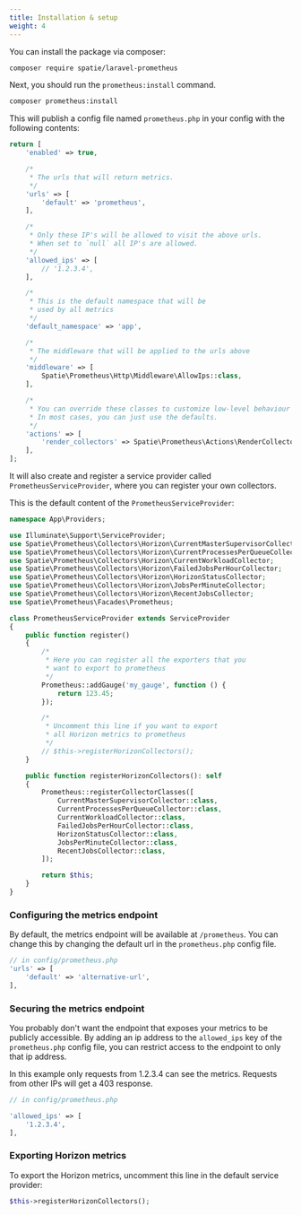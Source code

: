 ```yaml
---
title: Installation & setup
weight: 4
---
```


You can install the package via composer:

```bash
composer require spatie/laravel-prometheus
```

Next, you should run the `prometheus:install` command.

```bash
composer prometheus:install
```

This will publish a config file named `prometheus.php` in your config with the following contents:

```php
return [
    'enabled' => true,

    /*
     * The urls that will return metrics.
     */
    'urls' => [
        'default' => 'prometheus',
    ],

    /*
     * Only these IP's will be allowed to visit the above urls.
     * When set to `null` all IP's are allowed.
     */
    'allowed_ips' => [
        // '1.2.3.4',
    ],

    /*
     * This is the default namespace that will be
     * used by all metrics
     */
    'default_namespace' => 'app',

    /*
     * The middleware that will be applied to the urls above
     */
    'middleware' => [
        Spatie\Prometheus\Http\Middleware\AllowIps::class,
    ],

    /*
     * You can override these classes to customize low-level behaviour of the package.
     * In most cases, you can just use the defaults.
     */
    'actions' => [
        'render_collectors' => Spatie\Prometheus\Actions\RenderCollectorsAction::class,
    ],
];
```

It will also create and register a service provider called `PrometheusServiceProvider`, where you can register your own collectors.

This is the default content of the `PrometheusServiceProvider`:

```php
namespace App\Providers;

use Illuminate\Support\ServiceProvider;
use Spatie\Prometheus\Collectors\Horizon\CurrentMasterSupervisorCollector;
use Spatie\Prometheus\Collectors\Horizon\CurrentProcessesPerQueueCollector;
use Spatie\Prometheus\Collectors\Horizon\CurrentWorkloadCollector;
use Spatie\Prometheus\Collectors\Horizon\FailedJobsPerHourCollector;
use Spatie\Prometheus\Collectors\Horizon\HorizonStatusCollector;
use Spatie\Prometheus\Collectors\Horizon\JobsPerMinuteCollector;
use Spatie\Prometheus\Collectors\Horizon\RecentJobsCollector;
use Spatie\Prometheus\Facades\Prometheus;

class PrometheusServiceProvider extends ServiceProvider
{
    public function register()
    {
        /*
         * Here you can register all the exporters that you
         * want to export to prometheus
         */
        Prometheus::addGauge('my_gauge', function () {
            return 123.45;
        });

        /*
         * Uncomment this line if you want to export
         * all Horizon metrics to prometheus
         */
        // $this->registerHorizonCollectors();
    }

    public function registerHorizonCollectors(): self
    {
        Prometheus::registerCollectorClasses([
            CurrentMasterSupervisorCollector::class,
            CurrentProcessesPerQueueCollector::class,
            CurrentWorkloadCollector::class,
            FailedJobsPerHourCollector::class,
            HorizonStatusCollector::class,
            JobsPerMinuteCollector::class,
            RecentJobsCollector::class,
        ]);

        return $this;
    }
}
```

### Configuring the metrics endpoint

By default, the metrics endpoint will be available at `/prometheus`. You can change this by changing the default url in the `prometheus.php` config file.

```php
// in config/prometheus.php
'urls' => [
    'default' => 'alternative-url',
],
```

### Securing the metrics endpoint

You probably don't want the endpoint that exposes your metrics to be publicly accessible. By adding an ip address to the `allowed_ips` key of the `prometheus.php` config file, you can restrict access to the endpoint to only that ip address.

In this example only requests from 1.2.3.4 can see the metrics. Requests from other IPs will get a 403 response.

```php
// in config/prometheus.php

'allowed_ips' => [
    '1.2.3.4',
],
```

### Exporting Horizon metrics

To export the Horizon metrics, uncomment this line in the default service provider:

```php
$this->registerHorizonCollectors();
```
